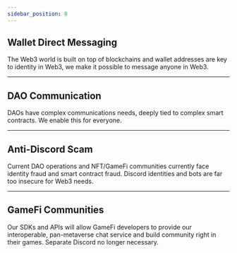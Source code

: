 ```yaml
---
sidebar_position: 0
---
```



## Wallet Direct Messaging

The Web3 world is built on top of blockchains and wallet addresses are key to identity in Web3, we make it possible to message anyone in Web3.
___
## DAO Communication

DAOs have complex communications needs, deeply tied to complex smart contracts. We enable this for everyone.
___
## Anti-Discord Scam

Current DAO operations and NFT/GameFi communities currently face identity fraud and smart contract fraud. Discord identities and bots are far too insecure for Web3 needs.
___
## GameFi Communities 

Our SDKs and APIs will allow GameFi developers to provide our interoperable, pan-metaverse chat service and build community right in their games. Separate Discord no longer necessary.

